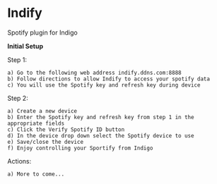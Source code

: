# Indify
Spotify plugin for Indigo

**Initial Setup**

Step 1:

    a) Go to the following web address indify.ddns.com:8888
    b) Follow directions to allow Indify to access your spotify data
    c) You will use the Spotify key and refresh key during device 
    
Step 2:

    a) Create a new device
    b) Enter the Spotify key and refresh key from step 1 in the appropriate fields
    c) Click the Verify Spotify ID button
    d) In the device drop down select the Spotify device to use
    e) Save/close the device
    f) Enjoy controlling your Sportify from Indigo
    
Actions:

    a) More to come...